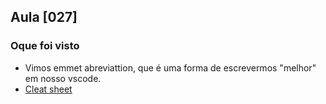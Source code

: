 ## Aula [027]

### Oque foi visto

- Vimos emmet abreviattion, que é uma forma de escrevermos "melhor" em nosso vscode.
- [Cleat sheet](https://docs.emmet.io/cheat-sheet/)